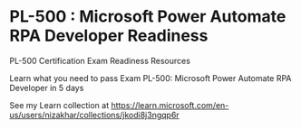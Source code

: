 # PL-500 : Microsoft Power Automate RPA Developer Readiness
PL-500 Certification Exam Readiness Resources

Learn what you need to pass Exam PL-500: Microsoft Power Automate RPA Developer in 5 days 

See my Learn collection at https://learn.microsoft.com/en-us/users/nizakhar/collections/jkodi8j3ngqp6r

